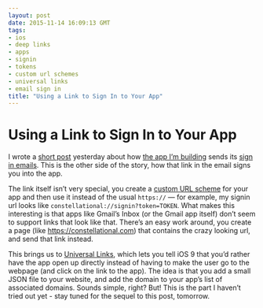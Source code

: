 ```yaml
---
layout: post
date: 2015-11-14 16:09:13 GMT
tags:
- ios
- deep links
- apps
- signin
- tokens
- custom url schemes
- universal links
- email sign in
title: "Using a Link to Sign In to Your App"
---
```

# Using a Link to Sign In to Your App

I wrote a [short post](http://arpith.co/post/133135590507/signing-in-with-email) yesterday about how [the app I’m building](http://github.com/constellational) sends its [sign in emails](https://github.com/constellational/api/blob/master/signin/index.js). This is the other side of the story, how that link in the email signs you into the app.

The link itself isn’t very special, you create a [custom URL scheme](https://developer.apple.com/library/ios/documentation/iPhone/Conceptual/iPhoneOSProgrammingGuide/Inter-AppCommunication/Inter-AppCommunication.html) for your app and then use it instead of the usual `https://` — for example, my signin url looks like `constellational://signin?token=TOKEN`. What makes this interesting is that apps like Gmail’s Inbox (or the Gmail app itself) don’t seem to support links that look like that. There’s an easy work around, you create a page (like https://constellational.com) that contains the crazy looking url, and send that link instead.

This brings us to [Universal Links](https://developer.apple.com/library/prerelease/ios/documentation/General/Conceptual/AppSearch/UniversalLinks.html#//apple_ref/doc/uid/TP40016308-CH12-SW1), which lets you tell iOS 9 that you’d rather have the app open up directly instead of having to make the user go to the webpage (and click on the link to the app). The idea is that you add a small JSON file to your website, and add the domain to your app’s list of associated domains. Sounds simple, right? But! This is the part I haven’t tried out yet - stay tuned for the sequel to this post, tomorrow.